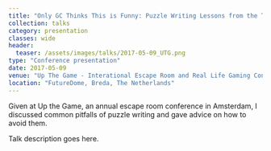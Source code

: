 ```yaml
---
title: "Only GC Thinks This is Funny: Puzzle Writing Lessons from the Trenches"
collection: talks
category: presentation
classes: wide
header: 
  teaser: /assets/images/talks/2017-05-09_UTG.png
type: "Conference presentation"
date: 2017-05-09
venue: "Up The Game - Interational Escape Room and Real Life Gaming Conference"
location: "FutureDome, Breda, The Netherlands"
---
```


Given at Up the Game, an annual escape room conference in Amsterdam, I discussed common pitfalls of puzzle writing and gave advice on how to avoid them.

Talk description goes here.